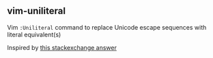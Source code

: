 ## vim-uniliteral

Vim `:Uniliteral` command to replace Unicode escape sequences with literal equivalent(s)

Inspired by [this stackexchange answer](Answer)

[Answer]: http://vi.stackexchange.com/a/2303/4548
